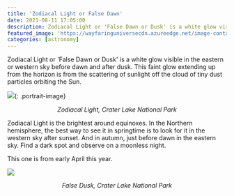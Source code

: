 ```yaml
---
title: 'Zodiacal Light or False Dawn'
date: 2021-08-11 17:05:00
description: Zodiacal Light or 'False Dawn or Dusk' is a white glow visible in the eastern or western sky before dawn and after dusk. This faint glow extending up from the horizon is from the scattering of sunlight off the cloud of tiny dust particles orbiting the Sun.
featured_image: 'https://wayfaringuniversecdn.azureedge.net/image-container/thumbnails/astronomy/zodiacallight.jpg'
categories: [astronomy]
---
```


Zodiacal Light or 'False Dawn or Dusk' is a white glow visible in the eastern or western sky before dawn and after dusk. This faint glow extending up from the horizon is from the scattering of sunlight off the cloud of tiny dust particles orbiting the Sun.

![]({{site.data.settings.basic_settings.cdn_url}}/astronomy/zodiacal/zodiacallight.jpg){: .portrait-image}
<center class="image-caption"><i>Zodiacal Light, Crater Lake National Park</i></center>

Zodiacal Light is the brightest around equinoxes. In the Northern hemisphere, the best way to see it in springtime is to look for it in the western sky after sunset. And in autumn, just before dawn in the eastern sky. Find a dark spot and observe on a moonless night.

This one is from early April this year.

![]({{site.data.settings.basic_settings.cdn_url}}/astronomy/zodiacal/falsedusk.jpg)
<center class="image-caption"><i>False Dusk, Crater Lake National Park</i></center>
